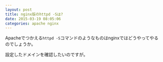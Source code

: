 ```yaml
---
layout: post
title: nginx版のhttpd -Sは?
date: 2015-03-19 08:05:06
categories: apache nginx
---
```

<p>Apacheでつかえる<code>httpd -S</code>コマンドのようなものはnginxではどうやってやるのでしょうか。</p>

<p>設定したドメインを確認したいのですが。</p>
